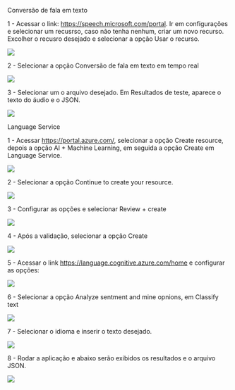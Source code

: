 Conversão de fala em texto

1 - Acessar o link: https://speech.microsoft.com/portal. Ir em configurações e selecionar um recusrso, caso não tenha nenhum, criar um novo recurso. Excolher o recusro desejado e selecionar a opção Usar o recurso.

<img src="./assets/img/step01">

2 - Selecionar a opção Conversão de fala em texto em tempo real

<img src="./assets/img/02"> 


3 - Selecionar um o arquivo desejado. Em Resultados de teste, aparece o texto do áudio e o JSON.

<img src="./assets/img/03">

Language Service

1 - Acessar https://portal.azure.com/, selecionar a opção Create resource, depois a opção AI + Machine Learning, em seguida a opção Create em Language Service.

<img src="./assets/img/04">

2 - Selecionar a opção Continue to create your resource.

<img src="./assets/img/05">

3 - Configurar as opções e selecionar Review + create

<img src="./assets/img/06">

4 - Após a validação, selecionar a opção Create

<img src="./assets/img/07">

5 - Acessar o link https://language.cognitive.azure.com/home e configurar as opções:

<img src="./assets/img/08">

6 - Selecionar a opção Analyze sentment and mine opnions, em Classify text

<img src="./assets/img/09">

7 - Selecionar o idioma e inserir o texto desejado.

<img src="./assets/img/10">

8 - Rodar a aplicação e abaixo serão exibidos os resultados e o arquivo JSON.

<img src="./assets/img/11">